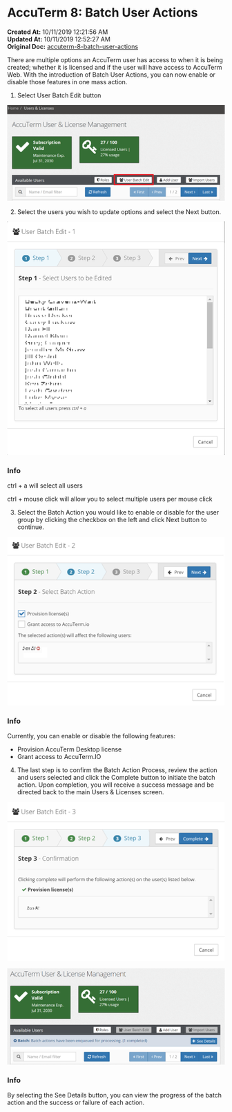 # AccuTerm 8: Batch User Actions

**Created At:** 10/11/2019 12:21:56 AM  
**Updated At:** 10/11/2019 12:52:27 AM  
**Original Doc:** [accuterm-8-batch-user-actions](https://docs.zumasys.com/accuterm/accuterm-8-batch-user-actions)  


There are multiple options an AccuTerm user has access to when it is being created; whether it is licensed and if the user will have access to AccuTerm Web. With the introduction of Batch User Actions, you can now enable or disable those features in one mass action.

1. Select User Batch Edit button

![](./1570753654464-1570753654464.png)

2. Select the users you wish to update options and select the Next button.

![](./1570754335788-1570754335788.png)

### Info

ctrl + a will select all users

ctrl + mouse click will allow you to select multiple users per mouse click



3. Select the Batch Action you would like to enable or disable for the user group by clicking the checkbox on the left and click Next button to continue.



![](./1570754618483-1570754618483.png)

### Info

Currently, you can enable or disable the following features:

- Provision AccuTerm Desktop license
- Grant access to AccuTerm.IO



4. The last step is to confirm the Batch Action Process, review the action and users selected and click the Complete button to initiate the batch action. Upon completion, you will receive a success message and be directed back to the main Users & Licenses screen.

![](./1570754914548-1570754914548.png)

![](./1570755071179-1570755071179.png)

### Info

By selecting the See Details button, you can view the progress of the batch action and the success or failure of each action.




